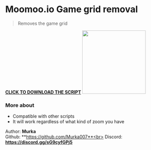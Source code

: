 # Moomoo.io Game grid removal

> Removes the game grid

**[CLICK TO DOWNLOAD THE SCRIPT](https://greasyfork.org/en/scripts/446976-moomoo-io-game-grid-removal)**
<img src="https://i.imgur.com/Cf2GKSe.png" height="200em"/>

### More about
- Compatible with other scripts
- It will work regardless of what kind of zoom you have

Author: **Murka**<br>
Github: **https://github.com/Murka007**<br>
Discord: **https://discord.gg/sG9cyfGPj5**
